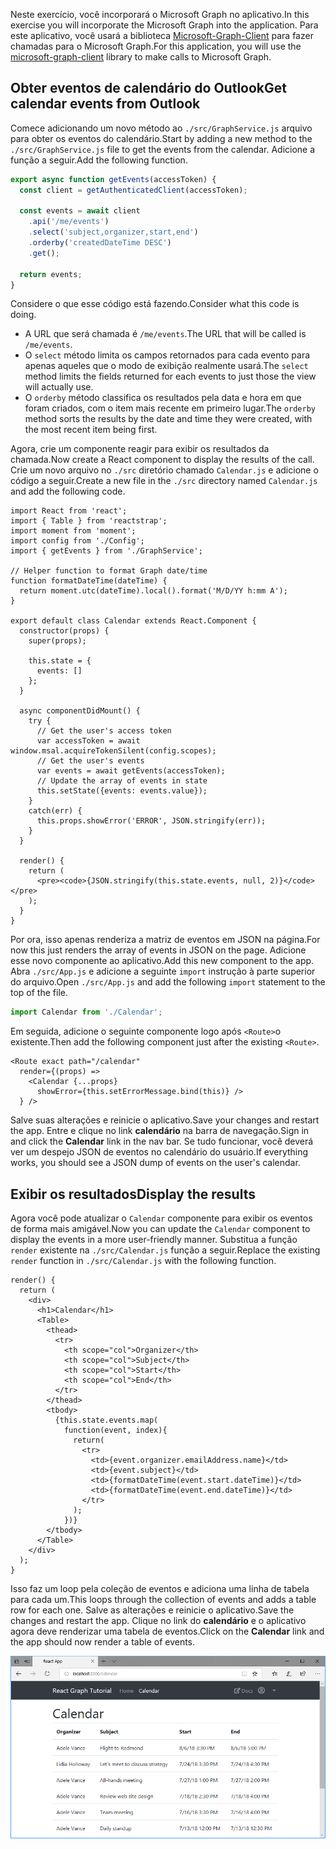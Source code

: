 <!-- markdownlint-disable MD002 MD041 -->

<span data-ttu-id="52598-101">Neste exercício, você incorporará o Microsoft Graph no aplicativo.</span><span class="sxs-lookup"><span data-stu-id="52598-101">In this exercise you will incorporate the Microsoft Graph into the application.</span></span> <span data-ttu-id="52598-102">Para este aplicativo, você usará a biblioteca [Microsoft-Graph-Client](https://github.com/microsoftgraph/msgraph-sdk-javascript) para fazer chamadas para o Microsoft Graph.</span><span class="sxs-lookup"><span data-stu-id="52598-102">For this application, you will use the [microsoft-graph-client](https://github.com/microsoftgraph/msgraph-sdk-javascript) library to make calls to Microsoft Graph.</span></span>

## <a name="get-calendar-events-from-outlook"></a><span data-ttu-id="52598-103">Obter eventos de calendário do Outlook</span><span class="sxs-lookup"><span data-stu-id="52598-103">Get calendar events from Outlook</span></span>

<span data-ttu-id="52598-104">Comece adicionando um novo método ao `./src/GraphService.js` arquivo para obter os eventos do calendário.</span><span class="sxs-lookup"><span data-stu-id="52598-104">Start by adding a new method to the `./src/GraphService.js` file to get the events from the calendar.</span></span> <span data-ttu-id="52598-105">Adicione a função a seguir.</span><span class="sxs-lookup"><span data-stu-id="52598-105">Add the following function.</span></span>

```js
export async function getEvents(accessToken) {
  const client = getAuthenticatedClient(accessToken);

  const events = await client
    .api('/me/events')
    .select('subject,organizer,start,end')
    .orderby('createdDateTime DESC')
    .get();

  return events;
}
```

<span data-ttu-id="52598-106">Considere o que esse código está fazendo.</span><span class="sxs-lookup"><span data-stu-id="52598-106">Consider what this code is doing.</span></span>

- <span data-ttu-id="52598-107">A URL que será chamada é `/me/events`.</span><span class="sxs-lookup"><span data-stu-id="52598-107">The URL that will be called is `/me/events`.</span></span>
- <span data-ttu-id="52598-108">O `select` método limita os campos retornados para cada evento para apenas aqueles que o modo de exibição realmente usará.</span><span class="sxs-lookup"><span data-stu-id="52598-108">The `select` method limits the fields returned for each events to just those the view will actually use.</span></span>
- <span data-ttu-id="52598-109">O `orderby` método classifica os resultados pela data e hora em que foram criados, com o item mais recente em primeiro lugar.</span><span class="sxs-lookup"><span data-stu-id="52598-109">The `orderby` method sorts the results by the date and time they were created, with the most recent item being first.</span></span>

<span data-ttu-id="52598-110">Agora, crie um componente reagir para exibir os resultados da chamada.</span><span class="sxs-lookup"><span data-stu-id="52598-110">Now create a React component to display the results of the call.</span></span> <span data-ttu-id="52598-111">Crie um novo arquivo no `./src` diretório chamado `Calendar.js` e adicione o código a seguir.</span><span class="sxs-lookup"><span data-stu-id="52598-111">Create a new file in the `./src` directory named `Calendar.js` and add the following code.</span></span>

```JSX
import React from 'react';
import { Table } from 'reactstrap';
import moment from 'moment';
import config from './Config';
import { getEvents } from './GraphService';

// Helper function to format Graph date/time
function formatDateTime(dateTime) {
  return moment.utc(dateTime).local().format('M/D/YY h:mm A');
}

export default class Calendar extends React.Component {
  constructor(props) {
    super(props);

    this.state = {
      events: []
    };
  }

  async componentDidMount() {
    try {
      // Get the user's access token
      var accessToken = await window.msal.acquireTokenSilent(config.scopes);
      // Get the user's events
      var events = await getEvents(accessToken);
      // Update the array of events in state
      this.setState({events: events.value});
    }
    catch(err) {
      this.props.showError('ERROR', JSON.stringify(err));
    }
  }

  render() {
    return (
      <pre><code>{JSON.stringify(this.state.events, null, 2)}</code></pre>
    );
  }
}
```

<span data-ttu-id="52598-112">Por ora, isso apenas renderiza a matriz de eventos em JSON na página.</span><span class="sxs-lookup"><span data-stu-id="52598-112">For now this just renders the array of events in JSON on the page.</span></span> <span data-ttu-id="52598-113">Adicione esse novo componente ao aplicativo.</span><span class="sxs-lookup"><span data-stu-id="52598-113">Add this new component to the app.</span></span> <span data-ttu-id="52598-114">Abra `./src/App.js` e adicione a seguinte `import` instrução à parte superior do arquivo.</span><span class="sxs-lookup"><span data-stu-id="52598-114">Open `./src/App.js` and add the following `import` statement to the top of the file.</span></span>

```js
import Calendar from './Calendar';
```

<span data-ttu-id="52598-115">Em seguida, adicione o seguinte componente logo após `<Route>`o existente.</span><span class="sxs-lookup"><span data-stu-id="52598-115">Then add the following component just after the existing `<Route>`.</span></span>

```JSX
<Route exact path="/calendar"
  render={(props) =>
    <Calendar {...props}
      showError={this.setErrorMessage.bind(this)} />
  } />
```

<span data-ttu-id="52598-116">Salve suas alterações e reinicie o aplicativo.</span><span class="sxs-lookup"><span data-stu-id="52598-116">Save your changes and restart the app.</span></span> <span data-ttu-id="52598-117">Entre e clique no link **calendário** na barra de navegação.</span><span class="sxs-lookup"><span data-stu-id="52598-117">Sign in and click the **Calendar** link in the nav bar.</span></span> <span data-ttu-id="52598-118">Se tudo funcionar, você deverá ver um despejo JSON de eventos no calendário do usuário.</span><span class="sxs-lookup"><span data-stu-id="52598-118">If everything works, you should see a JSON dump of events on the user's calendar.</span></span>

## <a name="display-the-results"></a><span data-ttu-id="52598-119">Exibir os resultados</span><span class="sxs-lookup"><span data-stu-id="52598-119">Display the results</span></span>

<span data-ttu-id="52598-120">Agora você pode atualizar o `Calendar` componente para exibir os eventos de forma mais amigável.</span><span class="sxs-lookup"><span data-stu-id="52598-120">Now you can update the `Calendar` component to display the events in a more user-friendly manner.</span></span> <span data-ttu-id="52598-121">Substitua a função `render` existente na `./src/Calendar.js` função a seguir.</span><span class="sxs-lookup"><span data-stu-id="52598-121">Replace the existing `render` function in `./src/Calendar.js` with the following function.</span></span>

```JSX
render() {
  return (
    <div>
      <h1>Calendar</h1>
      <Table>
        <thead>
          <tr>
            <th scope="col">Organizer</th>
            <th scope="col">Subject</th>
            <th scope="col">Start</th>
            <th scope="col">End</th>
          </tr>
        </thead>
        <tbody>
          {this.state.events.map(
            function(event, index){
              return(
                <tr>
                  <td>{event.organizer.emailAddress.name}</td>
                  <td>{event.subject}</td>
                  <td>{formatDateTime(event.start.dateTime)}</td>
                  <td>{formatDateTime(event.end.dateTime)}</td>
                </tr>
              );
            })}
        </tbody>
      </Table>
    </div>
  );
}
```

<span data-ttu-id="52598-122">Isso faz um loop pela coleção de eventos e adiciona uma linha de tabela para cada um.</span><span class="sxs-lookup"><span data-stu-id="52598-122">This loops through the collection of events and adds a table row for each one.</span></span> <span data-ttu-id="52598-123">Salve as alterações e reinicie o aplicativo.</span><span class="sxs-lookup"><span data-stu-id="52598-123">Save the changes and restart the app.</span></span> <span data-ttu-id="52598-124">Clique no link do **calendário** e o aplicativo agora deve renderizar uma tabela de eventos.</span><span class="sxs-lookup"><span data-stu-id="52598-124">Click on the **Calendar** link and the app should now render a table of events.</span></span>

![Uma captura de tela da tabela de eventos](./images/add-msgraph-01.png)